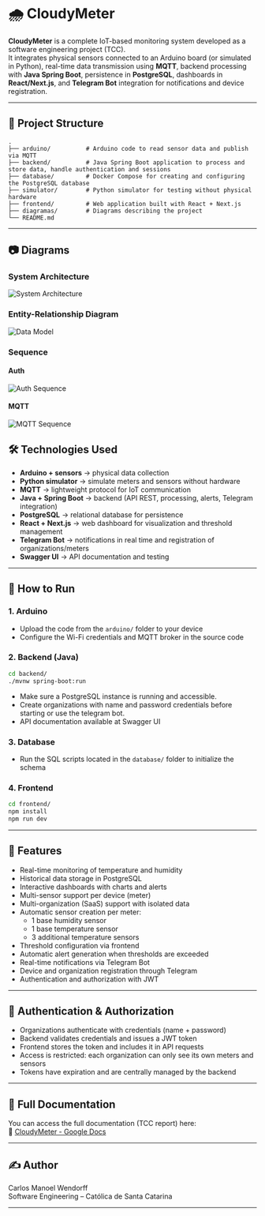# 🌧️ CloudyMeter

**CloudyMeter** is a complete IoT-based monitoring system developed as a software engineering project (TCC).  
It integrates physical sensors connected to an Arduino board (or simulated in Python), real-time data transmission using **MQTT**, backend processing with **Java Spring Boot**, persistence in **PostgreSQL**, dashboards in **React/Next.js**, and **Telegram Bot** integration for notifications and device registration.

---

## 📁 Project Structure

```
.
├── arduino/          # Arduino code to read sensor data and publish via MQTT
├── backend/          # Java Spring Boot application to process and store data, handle authentication and sessions
├── database/         # Docker Compose for creating and configuring the PostgreSQL database
├── simulator/        # Python simulator for testing without physical hardware
├── frontend/         # Web application built with React + Next.js
├── diagramas/        # Diagrams describing the project
└── README.md
```

---

## 📷 Diagrams

### System Architecture

![System Architecture](./diagrams/diagrama%20Arquitetura.png)

### Entity-Relationship Diagram

![Data Model](./diagrams/diagrama%20ER.png)

### Sequence

#### Auth

![Auth Sequence](./diagrams/diagrama%20de%20sequencia%20auth.png)

#### MQTT

![MQTT Sequence](./diagrams/diagrama%20de%20sequencia%20mqtt.png)

## 🛠️ Technologies Used

- **Arduino + sensors** → physical data collection
- **Python simulator** → simulate meters and sensors without hardware
- **MQTT** → lightweight protocol for IoT communication
- **Java + Spring Boot** → backend (API REST, processing, alerts, Telegram integration)
- **PostgreSQL** → relational database for persistence
- **React + Next.js** → web dashboard for visualization and threshold management
- **Telegram Bot** → notifications in real time and registration of organizations/meters
- **Swagger UI** → API documentation and testing

---

## 🚀 How to Run

### 1. Arduino

- Upload the code from the `arduino/` folder to your device
- Configure the Wi-Fi credentials and MQTT broker in the source code

### 2. Backend (Java)

```bash
cd backend/
./mvnw spring-boot:run
```

- Make sure a PostgreSQL instance is running and accessible.
- Create organizations with name and password credentials before starting or use the telegram bot.
- API documentation available at Swagger UI

### 3. Database

- Run the SQL scripts located in the `database/` folder to initialize the schema

### 4. Frontend

```bash
cd frontend/
npm install
npm run dev
```

---

## 📌 Features

- Real-time monitoring of temperature and humidity
- Historical data storage in PostgreSQL
- Interactive dashboards with charts and alerts
- Multi-sensor support per device (meter)
- Multi-organization (SaaS) support with isolated data
- Automatic sensor creation per meter:
  - 1 base humidity sensor
  - 1 base temperature sensor
  - 3 additional temperature sensors
- Threshold configuration via frontend
- Automatic alert generation when thresholds are exceeded
- Real-time notifications via Telegram Bot
- Device and organization registration through Telegram
- Authentication and authorization with JWT

---

## 🔐 Authentication & Authorization

- Organizations authenticate with credentials (name + password)
- Backend validates credentials and issues a JWT token
- Frontend stores the token and includes it in API requests
- Access is restricted: each organization can only see its own meters and sensors
- Tokens have expiration and are centrally managed by the backend

---

## 📄 Full Documentation

You can access the full documentation (TCC report) here:  
📎 [CloudyMeter - Google Docs](https://docs.google.com/document/d/1JZ3B5b4yDFAEL1ascxJWgDR6ur6_lXzRr40IBrODyE4/edit?usp=sharing)

---

## ✍️ Author

Carlos Manoel Wendorff  
Software Engineering – Católica de Santa Catarina

---
